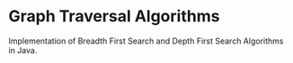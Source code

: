 # Graph Traversal Algorithms
Implementation of Breadth First Search and Depth First Search Algorithms in Java.